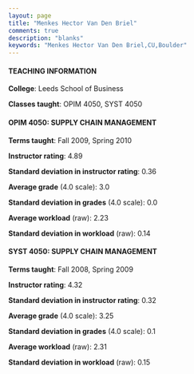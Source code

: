 ```yaml
---
layout: page
title: "Menkes Hector Van Den Briel" 
comments: true
description: "blanks"
keywords: "Menkes Hector Van Den Briel,CU,Boulder"
---
```

<head>
<script src="https://ajax.googleapis.com/ajax/libs/jquery/2.1.3/jquery.min.js"></script>
<script src="https://dl.dropboxusercontent.com/s/pc42nxpaw1ea4o9/highcharts.js?dl=0"></script>
<!-- <script src="../assets/js/highcharts.js"></script> -->
<style type="text/css">@font-face {
	font-family: "Bebas Neue";
	src: url(https://www.filehosting.org/file/details/544349/BebasNeue Regular.otf) format("opentype");
	}
	h1.Bebas { 
		font-family: "Bebas Neue", Verdana, Tahoma;
	}
</style>
</head>
	   
#### TEACHING INFORMATION

**College**: Leeds School of Business

**Classes taught**: OPIM 4050, SYST 4050

#### OPIM 4050: SUPPLY CHAIN MANAGEMENT

**Terms taught**: Fall 2009, Spring 2010

**Instructor rating**: 4.89

**Standard deviation in instructor rating**: 0.36

**Average grade** (4.0 scale): 3.0

**Standard deviation in grades** (4.0 scale): 0.0

**Average workload** (raw): 2.23

**Standard deviation in workload** (raw): 0.14

#### SYST 4050: SUPPLY CHAIN MANAGEMENT

**Terms taught**: Fall 2008, Spring 2009

**Instructor rating**: 4.32

**Standard deviation in instructor rating**: 0.32

**Average grade** (4.0 scale): 3.25

**Standard deviation in grades** (4.0 scale): 0.1

**Average workload** (raw): 2.31

**Standard deviation in workload** (raw): 0.15

